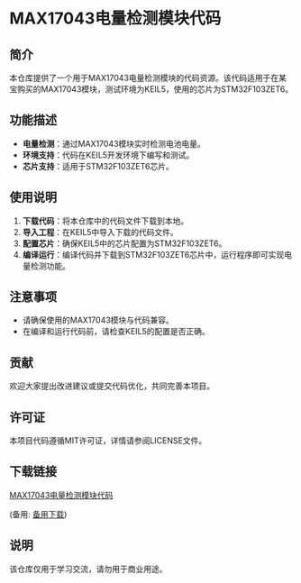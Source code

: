 # MAX17043电量检测模块代码

## 简介
本仓库提供了一个用于MAX17043电量检测模块的代码资源。该代码适用于在某宝购买的MAX17043模块，测试环境为KEIL5，使用的芯片为STM32F103ZET6。

## 功能描述
- **电量检测**：通过MAX17043模块实时检测电池电量。
- **环境支持**：代码在KEIL5开发环境下编写和测试。
- **芯片支持**：适用于STM32F103ZET6芯片。

## 使用说明
1. **下载代码**：将本仓库中的代码文件下载到本地。
2. **导入工程**：在KEIL5中导入下载的代码文件。
3. **配置芯片**：确保KEIL5中的芯片配置为STM32F103ZET6。
4. **编译运行**：编译代码并下载到STM32F103ZET6芯片中，运行程序即可实现电量检测功能。

## 注意事项
- 请确保使用的MAX17043模块与代码兼容。
- 在编译和运行代码前，请检查KEIL5的配置是否正确。

## 贡献
欢迎大家提出改进建议或提交代码优化，共同完善本项目。

## 许可证
本项目代码遵循MIT许可证，详情请参阅LICENSE文件。

## 下载链接
[MAX17043电量检测模块代码](https://pan.quark.cn/s/4e9cdd946bd5) 

(备用: [备用下载](https://pan.baidu.com/s/1mFuF4An5xw1vZ93nZmkITw?pwd=twsp))

## 说明

该仓库仅用于学习交流，请勿用于商业用途。
